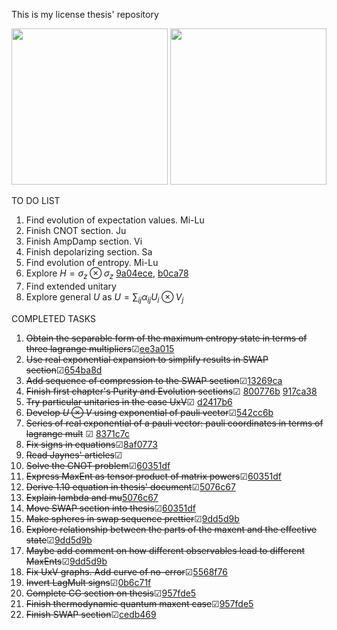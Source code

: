 This is my license thesis' repository
<p float="left">
<img src="./figures/ising_effevol_z=0.9_p=0.95.gif" width="250" height="250" />
<img src="./figures/ising_effevol_z=0.9_p=0.5.gif" width="250" height="250" />
</p>

TO DO LIST
 1. Find evolution of expectation values. Mi-Lu
 32. Finish CNOT section. Ju
 29. Finish AmpDamp section. Vi
 35. Finish depolarizing section. Sa
 31. Find evolution of entropy. Mi-Lu
 10. Explore $H=\sigma_{z}\otimes \sigma_{z}$  [9a04ece](https://github.com/ACGuerrero/tesis-adan/commit/274d771536b0b04ea4edca866fc06359d5e0b8b8), [b0ca78](https://github.com/ACGuerrero/tesis-adan/commit/5ac8796059e41a3cdf13e09a33feb95fcfb0ca78)
 30. Find extended unitary
 6. Explore general $U$ as $U=\sum_{ij}\alpha_{ij} U_{i}\otimes V_{j}$

COMPLETED TASKS

 1. ~~Obtain the separable form of the maximum entropy state in terms of three lagrange multipliers~~&#x2611;[ee3a015](https://github.com/ACGuerrero/tesis-adan/commit/ee3a0158e816816f808c2ecc06bc1f412434d948)
 9. ~~Use real exponential expansion to simplify results in SWAP section~~&#x2611;[654ba8d](https://github.com/ACGuerrero/tesis-adan/commit/654ba8dc64cde36e31ce3bc9441ffac0098d7bc5)
 16. ~~Add sequence of compression to the SWAP section~~&#x2611;[13269ca](https://github.com/ACGuerrero/tesis-adan/commit/13269ca00d8cde7d6a227597cadee13661861c82)
 12. ~~Finish first chapter's Purity and Evolution sections~~&#x2611; [800776b](https://github.com/ACGuerrero/tesis-adan/commit/800776b02a9f1b44c08d7509be9413000f6acc87) [917ca38](https://github.com/ACGuerrero/tesis-adan/commit/917ca38cd526944531e9abafe18178cece1f13ef)
 17. ~~Try particular unitaries in the case UxV~~&#x2611; [d2417b6](https://github.com/ACGuerrero/tesis-adan/commit/d2417b6104a94d028aaf8026f86667775adb2e32)
 5. ~~Develop $U\otimes V$ using exponential of pauli vector~~&#x2611;[542cc6b](https://github.com/ACGuerrero/tesis-adan/commit/542cc6bcd036544eca2d0139823e981164e34673)
 8. ~~Series of real exponential of a pauli vector: pauli coordinates in terms of lagrange mult~~ &#x2611; [8371c7c](https://github.com/ACGuerrero/tesis-adan/commit/8371c7c6653dcdbee99a91017139cb5bcb551f91)
 13. ~~Fix signs in equations~~&#x2611;[8af0773](https://github.com/ACGuerrero/tesis-adan/commit/8af07735f51b450b893da30d229130d2dd8ad774)
 7. ~~Read Jaynes' articles~~&#x2611;
 18. ~~Solve the CNOT problem~~&#x2611;[60351df](https://github.com/ACGuerrero/tesis-adan/commit/60351dfcdc6810baabdd5efe01999aa4bb5f6a99)
 22. ~~Express MaxEnt as tensor product of matrix powers~~&#x2611;[60351df](https://github.com/ACGuerrero/tesis-adan/commit/60351dfcdc6810baabdd5efe01999aa4bb5f6a99)
 24. ~~Derive 1.10 equation in thesis' document~~&#x2611;[5076c67](https://github.com/ACGuerrero/tesis-adan/commit/5076c6737c54d080eebf4bd9de96693ea71d0e4d)
 25. ~~Explain lambda and mu~~[5076c67](https://github.com/ACGuerrero/tesis-adan/commit/5076c6737c54d080eebf4bd9de96693ea71d0e4d)
 26. ~~Move SWAP section into thesis~~&#x2611;[60351df](https://github.com/ACGuerrero/tesis-adan/commit/60351dfcdc6810baabdd5efe01999aa4bb5f6a99)
 28. ~~Make spheres in swap sequence prettier~~&#x2611;[9dd5d9b](https://github.com/ACGuerrero/tesis-adan/commit/9dd5d9b4b2cc6b84f930ab46a601a0d73985a985)
 14. ~~Explore relationship between the parts of the maxent and the effective state~~&#x2611;[9dd5d9b](https://github.com/ACGuerrero/tesis-adan/commit/9dd5d9b4b2cc6b84f930ab46a601a0d73985a985)
 2. ~~Maybe add comment on how different observables lead to different MaxEnts~~&#x2611;[9dd5d9b](https://github.com/ACGuerrero/tesis-adan/commit/9dd5d9b4b2cc6b84f930ab46a601a0d73985a985)
 32. ~~Fix UxV graphs. Add curve of no-error~~&#x2611;[5568f76](https://github.com/ACGuerrero/tesis-adan/commit/a87d6951e3926cbd85785cce103c812545568f76)
 22. ~~Invert LagMult signs~~&#x2611;[0b6c71f](https://github.com/ACGuerrero/tesis-adan/commit/bf84df212ca95cd2324cb6221f246a08e0b6c71f)
 27. ~~Complete CG section on thesis~~&#x2611;[957fde5](https://github.com/ACGuerrero/tesis-adan/commit/f67e798e8c6a2217435875df2fe5ba74e957fde5)
 29. ~~Finish thermodynamic quantum maxent case~~&#x2611;[957fde5](https://github.com/ACGuerrero/tesis-adan/commit/f67e798e8c6a2217435875df2fe5ba74e957fde5)
 34. ~~Finish SWAP section~~&#x2611;[cedb469](https://github.com/ACGuerrero/tesis-adan/commit/f588e0b150ff8df65387e303b20162b90cedb469)